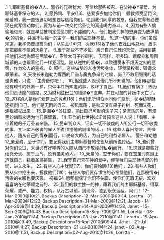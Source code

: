 .1 
1_耶稣基督的�W人、雅各的兄弟犹大，写信给那些被召、在父神�Y蒙爱、为耶稣基督保守的人。 2_愿怜悯、平安(13)、慈爱多多加给你们！ 
假教师受惩罚 
3_亲爱的，我一直很迫切地想要写信给你们，论到我们同享的救恩，但我觉得有必要现在就写信劝你们，要为从前一次交付给圣徒的真道竭力奋斗。 4_因为有些人偷偷地进来，就是早就被判定受惩罚的不虔诚的人，他们把我们神的恩典变为放纵情�j的机会，并且不认独一的主宰―我们的主耶稣基督。 
5_这一切的事，你们虽然知道，我却仍要提醒你们：从前主(14)只一次就(15)救了他的百姓出埃及地，后来却把那些不信的灭绝了。 6_至于那些不守本位、离开自己住处的天使，主用锁链把他们永远拘留在黑暗�Y，等候大日子的审判。 7_同样，所多玛、蛾摩拉和周围城镇的人也跟着他们一样犯淫乱，随从逆性的情�j，以致遭受永不熄灭之火的惩罚，作为众人的鉴戒。 
8_照样，这些做梦的人也污秽身体，轻慢掌权者，毁谤众尊荣者。 9_天使长米迦勒为摩西的尸首与魔鬼争辩的时候，尚且不敢用毁谤的话谴责他，只说：「主责备你吧！」 10_但这些人毁谤他们所不知道的。他们与那些没有理性的牲畜一样，只做本性所知道的事，败坏了自己。 11_他们有祸了！因为他们走该隐的道路，又为财利往巴兰的错谬�Y直奔，并在可拉的背叛中灭亡了。 12_这样的人是你们爱筵上的污点(16)；他们无所惧怕地同你们宴乐，彷�纺寥酥还损j饱自己。他们是无雨的浮云，被风飘荡；是秋天没有果子的树，死而又死，连根被拔出来； 13_是海�Y的狂浪，涌出自己可耻的沫子来；是流荡的星，有漆黑的幽暗永远为他们保留着。 
14_亚当的七世孙以诺曾预言这些人说：「看哪，主带着他的千万圣者来临， 15_要审判众人，证实一切不敬虔的人所妄行一切不敬虔的事，又证实不敬虔的罪人所说顶撞他的刚愎的话。」 16_这些人喜出怨言，责怪他人，随从自己的情�j而行，口说夸大的话，为自己的利益谄媚人。 
警告和劝勉 
17_亲爱的，至于你们，要记得我们主耶稣基督的使徒从前所说的话。 18_他们曾对你们说过，末世必有好嘲弄的人随从自己不敬虔的私�j而行。 19_这就是那些好结党分派、属乎血气、没有圣灵的人。 20_亲爱的，至于你们，要在至圣的真道上造就自己，藉着圣灵祷告， 21_保守自己常在神的爱中，仰望我们主耶稣基督的怜悯，进入永生。 22_有些人心中犹疑(17)，你们要怜悯(18)他们； 23_有些人你们要从火中抢出来，搭救他们(19)；有些人你们要存惧怕的心怜悯他们，连那被情�j污染的衣服也要厌恶。 
祝福 
24_愿那能保守你们不失脚，使你们无瑕无疵、欢欢喜喜站在他荣耀之前的、 25_我们的救主独一的神，藉着我们的主耶稣基督，得享荣耀、威严、能力、权柄，从万古以前，到现今，直到永永远远。阿们！ 
12-Mar-2009@10:21, Backup Description=12-Mar-2009@09:54, Loretta - 
31-Mar-2009@12:23, Backup Description=31-Mar-2009@12:21, Jacob - 
14-Apr-2009@14:29, Backup Description=14-Apr-2009@14:23, Janet - 
15-Sep-2009@16:43, Backup Description=15-Sep-2009@11:59, Loretta - 
08-Jan-2010@11:44, Backup Description=08-Jan-2010@11:41, Loretta - 
15-Apr-2010@09:49, Backup Description=15-Apr-2010@09:44, Janet - 
21-Jul-2010@14:27, Backup Description=21-Jul-2010@14:24, janet - 
02-Aug-2010@11:51, Backup Description=02-Aug-2010@11:26, Loretta - 
.